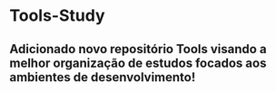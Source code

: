 # Tools-Study
## Adicionado novo repositório Tools visando a melhor organização de estudos focados aos ambientes de desenvolvimento!
